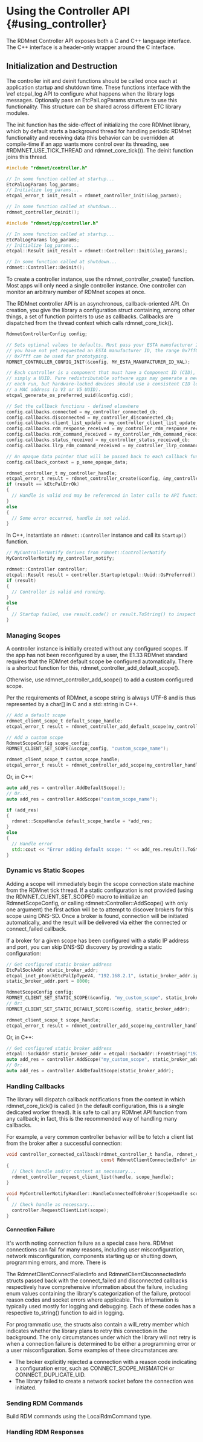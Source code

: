 # Using the Controller API                                  {#using_controller}

The RDMnet Controller API exposes both a C and C++ language interface. The C++
interface is a header-only wrapper around the C interface.

## Initialization and Destruction

The controller init and deinit functions should be called once each at
application startup and shutdown time. These functions interface with the
\ref etcpal_log API to configure what happens when the library logs messages.
Optionally pass an EtcPalLogParams structure to use this functionality. This
structure can be shared across different ETC library modules.

The init function has the side-effect of initializing the core RDMnet library,
which by default starts a background thread for handling periodic RDMnet
functionality and receiving data (this behavior can be overridden at
compile-time if an app wants more control over its threading, see
#RDMNET_USE_TICK_THREAD and rdmnet_core_tick()). The deinit function joins this
thread.

```c
#include "rdmnet/controller.h"

// In some function called at startup...
EtcPalLogParams log_params;
// Initialize log_params...
etcpal_error_t init_result = rdmnet_controller_init(&log_params);

// In some function called at shutdown...
rdmnet_controller_deinit();
```

```cpp
#include "rdmnet/cpp/controller.h"

// In some function called at startup...
EtcPalLogParams log_params;
// Initialize log_params...
etcpal::Result init_result = rdmnet::Controller::Init(&log_params);

// In some function called at shutdown...
rdmnet::Controller::Deinit();
```

To create a controller instance, use the rdmnet_controller_create() function.
Most apps will only need a single controller instance. One controller can
monitor an arbitrary number of RDMnet scopes at once.

The RDMnet controller API is an asynchronous, callback-oriented API. On
creation, you give the library a configuration struct containing, among other
things, a set of function pointers to use as callbacks. Callbacks are
dispatched from the thread context which calls rdmnet_core_tick().

```c
RdmnetControllerConfig config;

// Sets optional values to defaults. Must pass your ESTA manufacturer ID. If
// you have not yet requested an ESTA manufacturer ID, the range 0x7ff0 to
// 0x7fff can be used for prototyping.
RDMNET_CONTROLLER_CONFIG_INIT(&config, MY_ESTA_MANUFACTURER_ID_VAL);

// Each controller is a component that must have a Component ID (CID), which is
// simply a UUID. Pure redistributable software apps may generate a new CID on
// each run, but hardware-locked devices should use a consistent CID locked to
// a MAC address (a V3 or V5 UUID).
etcpal_generate_os_preferred_uuid(&config.cid);

// Set the callback functions - defined elsewhere
config.callbacks.connected = my_controller_connected_cb;
config.callbacks.disconnected = my_controller_disconnected_cb;
config.callbacks.client_list_update = my_controller_client_list_update_cb;
config.callbacks.rdm_response_received = my_controller_rdm_response_received_cb;
config.callbacks.rdm_command_received = my_controller_rdm_command_received_cb;
config.callbacks.status_received = my_controller_status_received_cb;
config.callbacks.llrp_rdm_command_received = my_controller_llrp_command_received_cb;

// An opaque data pointer that will be passed back to each callback function
config.callback_context = p_some_opaque_data;

rdmnet_controller_t my_controller_handle;
etcpal_error_t result = rdmnet_controller_create(&config, &my_controller_handle);
if (result == kEtcPalErrOk)
{
  // Handle is valid and may be referenced in later calls to API functions.
}
else
{
  // Some error occurred, handle is not valid.
}
```

In C++, instantiate an `rdmnet::Controller` instance and call its `Startup()`
function.

```cpp
// MyControllerNotify derives from rdmnet::ControllerNotify
MyControllerNotify my_controller_notify;

rdmnet::Controller controller;
etcpal::Result result = controller.Startup(etcpal::Uuid::OsPreferred(), my_controller_notify);
if (result)
{
  // Controller is valid and running.
}
else
{
  // Startup failed, use result.code() or result.ToString() to inspect details
}
```

### Managing Scopes

A controller instance is initially created without any configured scopes. If
the app has not been reconfigured by a user, the E1.33 RDMnet standard requires
that the RDMnet default scope be configured automatically. There is a shortcut
function for this, rdmnet_controller_add_default_scope().

Otherwise, use rdmnet_controller_add_scope() to add a custom configured scope. 

Per the requirements of RDMnet, a scope string is always UTF-8 and is thus represented by a char[]
in C and a std::string in C++.

```c
// Add a default scope
rdmnet_client_scope_t default_scope_handle;
etcpal_error_t result = rdmnet_controller_add_default_scope(my_controller_handle, &default_scope_handle);

// Add a custom scope
RdmnetScopeConfig scope_config;
RDMNET_CLIENT_SET_SCOPE(&scope_config, "custom_scope_name");

rdmnet_client_scope_t custom_scope_handle;
etcpal_error_t result = rdmnet_controller_add_scope(my_controller_handle, &scope_config, &custom_scope_handle);
```

Or, in C++:

```cpp
auto add_res = controller.AddDefaultScope();
// Or...
auto add_res = controller.AddScope("custom_scope_name");

if (add_res)
{
  rdmnet::ScopeHandle default_scope_handle = *add_res;
}
else
{
  // Handle error
  std::cout << "Error adding default scope: '" << add_res.result().ToString() << "'\n"
}
```

### Dynamic vs Static Scopes

Adding a scope will immediately begin the scope connection state machine from the RDMnet tick
thread. If a static configuration is not provided (using the RDMNET_CLIENT_SET_SCOPE() macro to
initialize an RdmnetScopeConfig, or calling rdmnet::Controller::AddScope() with only one argument)
the first action will be to attempt to discover brokers for this scope using DNS-SD. Once a broker
is found, connection will be initiated automatically, and the result will be delivered via either
the connected or connect_failed callback.

If a broker for a given scope has been configured with a static IP address and port, you can skip
DNS-SD discovery by providing a static configuration:

```c
// Get configured static broker address
EtcPalSockAddr static_broker_addr;
etcpal_inet_pton(kEtcPalIpTypeV4, "192.168.2.1", &static_broker_addr.ip);
static_broker_addr.port = 8000;

RdmnetScopeConfig config;
RDMNET_CLIENT_SET_STATIC_SCOPE(&config, "my_custom_scope", static_broker_addr);
// Or:
RDMNET_CLIENT_SET_STATIC_DEFAULT_SCOPE(&config, static_broker_addr);

rdmnet_client_scope_t scope_handle;
etcpal_error_t result = rdmnet_controller_add_scope(my_controller_handle, &config, &scope_handle);
```

Or, in C++:

```cpp
// Get configured static broker address
etcpal::SockAddr static_broker_addr = etcpal::SockAddr::FromString("192.168.2.1:8000");
auto add_res = controller.AddScope("my_custom_scope", static_broker_addr);
// Or:
auto add_res = controller.AddDefaultScope(static_broker_addr);
```

### Handling Callbacks

The library will dispatch callback notifications from the context in which rdmnet_core_tick() is
called (in the default configuration, this is a single dedicated worker thread). It is safe to call
any RDMnet API function from any callback; in fact, this is the recommended way of handling many
callbacks.

For example, a very common controller behavior will be to fetch a client list from the broker
after a successful connection:

```c
void controller_connected_callback(rdmnet_controller_t handle, rdmnet_client_scope_t scope_handle,
                                   const RdmnetClientConnectedInfo* info, void* context)
{
  // Check handle and/or context as necessary...
  rdmnet_controller_request_client_list(handle, scope_handle);
}                                   
```

```cpp
void MyControllerNotifyHandler::HandleConnectedToBroker(ScopeHandle scope, const RdmnetClientConnectedInfo& info)
{
  // Check handle as necessary...
  controller.RequestClientList(scope);
}
```

#### Connection Failure

It's worth noting connection failure as a special case here. RDMnet connections can fail for many
reasons, including user misconfiguration, network misconfiguration, components starting up or
shutting down, programming errors, and more. There is 

The RdmnetClientConnectFailedInfo and RdmnetClientDisconnectedInfo structs passed back with the 
connect_failed and disconnected callbacks respectively have comprehensive information about the 
failure, including enum values containing the library's categorization of the failure, protocol
reason codes and socket errors where applicable. This information is typically used mostly for
logging and debugging. Each of these codes has a respective to_string() function to aid in logging.

For programmatic use, the structs also contain a will_retry member which indicates whether the
library plans to retry this connection in the background. The only circumstances under which the 
library will not retry is when a connection failure is determined to be either a programming error
or a user misconfiguration. Some examples of these circumstances are:

* The broker explicitly rejected a connection with a reason code indicating a configuration error,
  such as CONNECT_SCOPE_MISMATCH or CONNECT_DUPLICATE_UID.
* The library failed to create a network socket before the connection was initiated.

### Sending RDM Commands

Build RDM commands using the LocalRdmCommand type. 

### Handling RDM Responses

